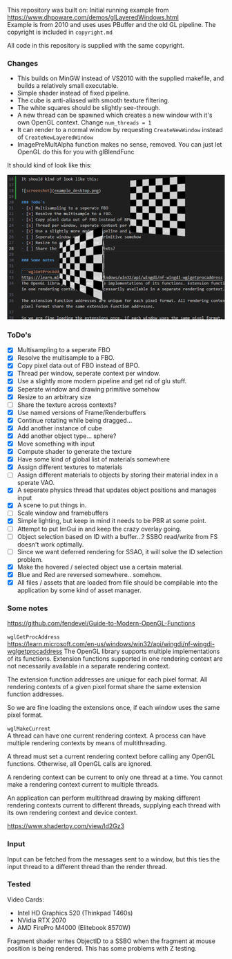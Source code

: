 This repository was built on:
Initial running example from https://www.dhpoware.com/demos/glLayeredWindows.html<br>
Example is from 2010 and uses uses PBuffer and the old GL pipeline.
The copyright is included in `copyright.md`

All code in this repository is supplied with the same copyright.

### Changes
- This builds on MinGW instead of VS2010 with the supplied makefile, and builds a relatively small executable.
- Simple shader instead of fixed pipeline.
- The cube is anti-aliased with smooth texture filtering.
- The white squares should be slightly see-through.
- A new thread can be spawned which creates a new window with it's own OpenGL context. Change `num_threads = 1`
- It can render to a normal window by requesting `CreateNewWindow` instead of `CreateNewLayeredWindow`
- ImagePreMultAlpha function makes no sense, removed. You can just let OpenGL do this for you with glBlendFunc

It should kind of look like this:

![screenshot](example_desktop.png)

### ToDo's
- [x] Multisampling to a seperate FBO
- [x] Resolve the multisample to a FBO.
- [x] Copy pixel data out of FBO instead of BPO.
- [x] Thread per window, seperate context per window.
- [x] Use a slightly more modern pipeline and get rid of glu stuff.
- [x] Seperate window and drawing primitive somehow
- [x] Resize to an arbitrary size
- [ ] Share the texture across contexts?
- [x] Use named versions of Frame/Renderbuffers
- [x] Continue rotating while being dragged...
- [x] Add another instance of cube
- [x] Add another object type... sphere?
- [x] Move something with input
- [x] Compute shader to generate the texture
- [x] Have some kind of global list of materials somewhere
- [x] Assign different textures to materials
- [ ] Assign different materials to objects by storing their material index in a sperate VAO.
- [x] A seperate physics thread that updates object positions and manages input
- [x] A scene to put things in.
- [ ] Scale window and framebuffers
- [x] Simple lighting, but keep in mind it needs to be PBR at some point.
- [ ] Attempt to put ImGui in and keep the crazy overlay going.
- [ ] Object selection based on ID with a buffer...? SSBO read/write from FS doesn't work optimally.
- [ ] Since we want deferred rendering for SSAO, it will solve the ID selection problem.
- [x] Make the hovered / selected object use a certain material.
- [x] Blue and Red are reversed somewhere.. somehow.
- [x] All files / assets that are loaded from file should be compilable into the application by some kind of asset manager.

### Some notes

https://github.com/fendevel/Guide-to-Modern-OpenGL-Functions

```wglGetProcAddress```<br>
https://learn.microsoft.com/en-us/windows/win32/api/wingdi/nf-wingdi-wglgetprocaddress
The OpenGL library supports multiple implementations of its functions. Extension functions supported in one rendering context are not necessarily available in a separate rendering context.

The extension function addresses are unique for each pixel format. All rendering contexts of a given pixel format share the same extension function addresses.

So we are fine loading the extensions once, if each window uses the same pixel format.

```wglMakeCurrent```<br>
A thread can have one current rendering context. A process can have multiple rendering contexts by means of multithreading.

A thread must set a current rendering context before calling any OpenGL functions. Otherwise, all OpenGL calls are ignored.

A rendering context can be current to only one thread at a time. You cannot make a rendering context current to multiple threads.

An application can perform multithread drawing by making different rendering contexts current to different threads, supplying each thread with its own rendering context and device context.

https://www.shadertoy.com/view/ld2Gz3

### Input
Input can be fetched from the messages sent to a window, but this ties the input thread to a different thread than the render thread.

### Tested
Video Cards:
 - Intel HD Graphics 520 (Thinkpad T460s)
 - NVidia RTX 2070
 - AMD FirePro M4000 (Elitebook 8570W)

Fragment shader writes ObjectID to a SSBO when the fragment at mouse position is being rendered. This has some problems with Z testing.